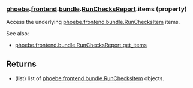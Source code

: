 ### [phoebe](phoebe.md).[frontend](phoebe.frontend.md).[bundle](phoebe.frontend.bundle.md).[RunChecksReport](phoebe.frontend.bundle.RunChecksReport.md).items (property)




Access the underlying [phoebe.frontend.bundle.RunChecksItem](phoebe.frontend.bundle.RunChecksItem.md) items.

See also:
* [phoebe.frontend.bundle.RunChecksReport.get_items](phoebe.frontend.bundle.RunChecksReport.get_items.md)

Returns
---------
* (list) list of [phoebe.frontend.bundle.RunChecksItem](phoebe.frontend.bundle.RunChecksItem.md) objects.

